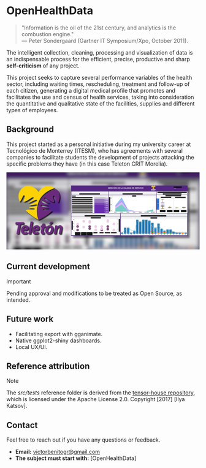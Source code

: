 # OpenHealthData

> "Information is the oil of the 21st century, and analytics is the combustion engine."  
> — Peter Sondergaard (Gartner IT Symposium/Xpo, October 2011).

The intelligent collection, cleaning, processing and visualization of data is an indispensable process for the efficient, precise, productive and sharp **self-criticism** of any project. 

This project seeks to capture several performance variables of the health sector, including waiting times, rescheduling, treatment and follow-up of each citizen, generating a digital medical profile that promotes and facilitates the use and census of health services, taking into consideration the quantitative and qualitative state of the facilities, supplies and different types of employees.

## Background
This project started as a personal initiative during my university career at Tecnológico de Monterrey (ITESM), who has agreements with several companies to facilitate students the development of projects attacking the specific problems they have (in this case Teleton CRIT Morelia).

![Event](assets/OHeaD_dashboards.png)


## Current development

> [!IMPORTANT]
> Pending approval and modifications to be treated as Open Source, as intended.


## Future work

- Facilitating export with gganimate.
- Native ggplot2-shiny dashboards.
- Local UX/UI.


## Reference attribution

> [!NOTE]
> The *src/tests* reference folder is derived from the [tensor-house repository](https://github.com/ikatsov/tensor-house), which is licensed under the Apache License 2.0. Copyright [2017] [Ilya Katsov].


## Contact

Feel free to reach out if you have any questions or feedback.

- **Email:** victorbenitogr@gmail.com
- **The subject must start with:**  [OpenHealthData]